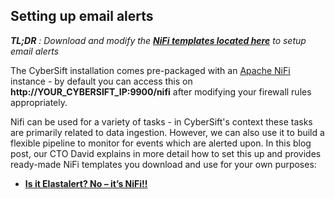 ## Setting up email alerts

***TL;DR** : Download and modify the **[NiFi templates located here](https://gist.github.com/dvas0004/3fd0e7c24c6d06f5095471e7b72b329b)** to setup email alerts*

The CyberSift installation comes pre-packaged with an [Apache NiFi](https://nifi.apache.org/) instance - by default you can access this on **http://YOUR_CYBERSIFT_IP:9900/nifi** after modifying your firewall rules appropriately. 

Nifi can be used for a variety of tasks - in CyberSift's context these tasks are primarily related to data ingestion. However, we can also use it to build a flexible pipeline to monitor for events which are alerted upon. In this blog post, our CTO David explains in more detail how to set this up and provides ready-made NiFi templates you download and use for your own purposes:

* **[Is it Elastalert? No – it’s NiFi!!](http://blog.davidvassallo.me/2019/04/11/is-it-elastalert-no-it-is-nifi/)**